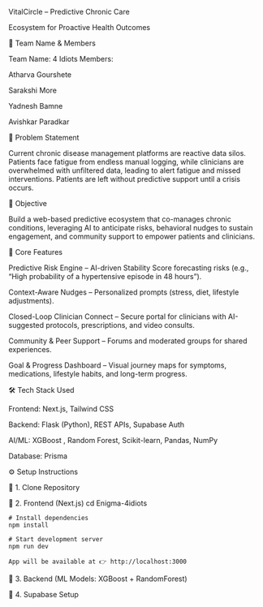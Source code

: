 VitalCircle – Predictive Chronic Care

Ecosystem for Proactive Health Outcomes

👥 Team Name & Members

Team Name: 4 Idiots
Members:

Atharva Gourshete

Sarakshi More

Yadnesh Bamne

Avishkar Paradkar

📝 Problem Statement

Current chronic disease management platforms are reactive data silos. Patients face fatigue from endless manual logging, while clinicians are overwhelmed with unfiltered data, leading to alert fatigue and missed interventions. Patients are left without predictive support until a crisis occurs.

🎯 Objective

Build a web-based predictive ecosystem that co-manages chronic conditions, leveraging AI to anticipate risks, behavioral nudges to sustain engagement, and community support to empower patients and clinicians.

🚀 Core Features

Predictive Risk Engine – AI-driven Stability Score forecasting risks (e.g., “High probability of a hypertensive episode in 48 hours”).

Context-Aware Nudges – Personalized prompts (stress, diet, lifestyle adjustments).

Closed-Loop Clinician Connect – Secure portal for clinicians with AI-suggested protocols, prescriptions, and video consults.

Community & Peer Support – Forums and moderated groups for shared experiences.

Goal & Progress Dashboard – Visual journey maps for symptoms, medications, lifestyle habits, and long-term progress.

🛠️ Tech Stack Used

Frontend: Next.js, Tailwind CSS

Backend: Flask (Python), REST APIs, Supabase Auth

AI/ML: XGBoost , Random Forest, Scikit-learn, Pandas, NumPy

Database: Prisma 

⚙️ Setup Instructions

🔹 1. Clone Repository

🔹 2. Frontend (Next.js)
    cd Enigma-4idiots

    # Install dependencies
    npm install

    # Start development server
    npm run dev

    App will be available at 👉 http://localhost:3000
    
🔹 3. Backend (ML Models: XGBoost + RandomForest)
    
🔹 4. Supabase Setup
